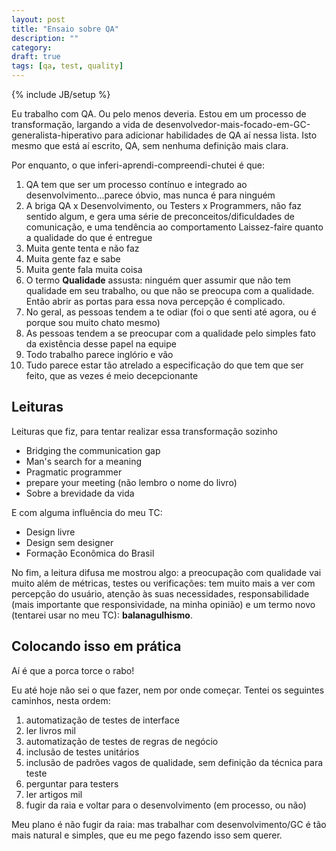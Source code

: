 ```yaml
---
layout: post
title: "Ensaio sobre QA"
description: ""
category: 
draft: true
tags: [qa, test, quality]
---
```

{% include JB/setup %}

Eu trabalho com QA. Ou pelo menos deveria. Estou em um processo de transformação, largando a vida de desenvolvedor-mais-focado-em-GC-generalista-hiperativo para adicionar habilidades de QA aí nessa lista. Isto mesmo que está aí escrito, QA, sem nenhuma definição mais clara.

Por enquanto, o que inferi-aprendi-compreendi-chutei é que:

1. QA tem que ser um processo contínuo e integrado ao desenvolvimento...parece óbvio, mas nunca é para ninguém
1. A briga QA x Desenvolvimento, ou Testers x Programmers, não faz sentido algum, e gera uma série de preconceitos/dificuldades de comunicação, e uma tendência ao comportamento Laissez-faire quanto a qualidade do que é entregue
1. Muita gente tenta e não faz
1. Muita gente faz e sabe
1. Muita gente fala muita coisa
1. O termo **Qualidade** assusta: ninguém quer assumir que não tem qualidade em seu trabalho, ou que não se preocupa com a qualidade. Então abrir as portas para essa nova percepção é complicado.
1. No geral, as pessoas tendem a te odiar (foi o que senti até agora, ou é porque sou muito chato mesmo)
1. As pessoas tendem a se preocupar com a qualidade pelo simples fato da existência desse papel na equipe
1. Todo trabalho parece inglório e vão
1. Tudo parece estar tão atrelado a especificação do que tem que ser feito, que as vezes é meio decepcionante

## Leituras

Leituras que fiz, para tentar realizar essa transformação sozinho

* Bridging the communication gap
* Man's search for a meaning
* Pragmatic programmer
* prepare your meeting (não lembro o nome do livro)
* Sobre a brevidade da vida

E com alguma influência do meu TC:

* Design livre
* Design sem designer
* Formação Econômica do Brasil

No fim, a leitura difusa me mostrou algo: a preocupação com qualidade vai muito além de métricas, testes ou verificações: tem muito mais a ver com percepção do usuário, atenção às suas necessidades, responsabilidade (mais importante que responsividade, na minha opinião) e um termo novo (tentarei usar no meu TC): **balanagulhismo**.

## Colocando isso em prática

Aí é que a porca torce o rabo!

Eu até hoje não sei o que fazer, nem por onde começar. Tentei os seguintes caminhos, nesta ordem:

1. automatização de testes de interface
1. ler livros mil
1. automatização de testes de regras de negócio
1. inclusão de testes unitários
1. inclusão de padrões vagos de qualidade, sem definição da técnica para teste
1. perguntar para testers
1. ler artigos mil
1. fugir da raia e voltar para o desenvolvimento (em processo, ou não)

Meu plano é não fugir da raia: mas trabalhar com desenvolvimento/GC é tão mais natural e simples, que eu me pego fazendo isso sem querer.